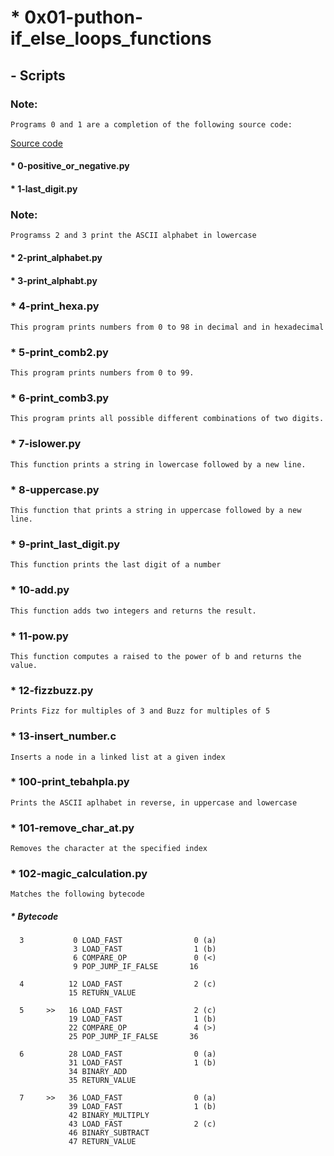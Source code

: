 # * 0x01-puthon-if_else_loops_functions

## - Scripts

### Note:
	Programs 0 and 1 are a completion of the following source code:
[Source code](https://github.com/alx-tools/0x01.py/tree/master)
#### * 0-positive_or_negative.py
#### * 1-last_digit.py

### Note:
	Programss 2 and 3 print the ASCII alphabet in lowercase
#### * 2-print_alphabet.py
#### * 3-print_alphabt.py

### * 4-print_hexa.py
	This program prints numbers from 0 to 98 in decimal and in hexadecimal
### * 5-print_comb2.py
	This program prints numbers from 0 to 99.
### * 6-print_comb3.py
	This program prints all possible different combinations of two digits.
### * 7-islower.py
	This function prints a string in lowercase followed by a new line.
### * 8-uppercase.py
	This function that prints a string in uppercase followed by a new line.
### * 9-print_last_digit.py
	This function prints the last digit of a number
### * 10-add.py
	This function adds two integers and returns the result.
### * 11-pow.py
	This function computes a raised to the power of b and returns the value.
### * 12-fizzbuzz.py
	Prints Fizz for multiples of 3 and Buzz for multiples of 5
### * 13-insert_number.c
	Inserts a node in a linked list at a given index
### * 100-print_tebahpla.py
	Prints the ASCII aplhabet in reverse, in uppercase and lowercase 
### * 101-remove_char_at.py
	Removes the character at the specified index
### * 102-magic_calculation.py
	Matches the following bytecode
##### * Bytecode

	  3           0 LOAD_FAST                0 (a)
        	      3 LOAD_FAST                1 (b)
	              6 COMPARE_OP               0 (<)
	              9 POP_JUMP_IF_FALSE       16

	  4          12 LOAD_FAST                2 (c)
	             15 RETURN_VALUE
	
	  5     >>   16 LOAD_FAST                2 (c)
	             19 LOAD_FAST                1 (b)
	             22 COMPARE_OP               4 (>)
	             25 POP_JUMP_IF_FALSE       36
	
	  6          28 LOAD_FAST                0 (a)
	             31 LOAD_FAST                1 (b)
	             34 BINARY_ADD
	             35 RETURN_VALUE

	  7     >>   36 LOAD_FAST                0 (a)
	             39 LOAD_FAST                1 (b)
	             42 BINARY_MULTIPLY
	             43 LOAD_FAST                2 (c)
	             46 BINARY_SUBTRACT
	             47 RETURN_VALUE
	
